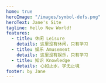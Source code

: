 ```yaml
---
home: true
heroImage: "/images/symbol-defs.png"
heroText: Jane's Site
tagline: Hello New World!
features:
  - title: 休闲 Leisure
    details: 这里没有休闲，只有学习
  - title: 娱乐 Amusement
    details: 这里没有娱乐，只有学习
  - title: 知识 Knowledge
    details: 心如止水，学无止境
footer: by Jane
---
```

